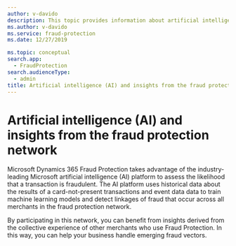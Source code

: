 ```yaml
---
author: v-davido
description: This topic provides information about artificial intelligence (AI) and insights from the fraud protection network in Microsoft Dynamics 365 Fraud Protection.
ms.author: v-davido
ms.service: fraud-protection
ms.date: 12/27/2019

ms.topic: conceptual
search.app: 
  - FraudProtection
search.audienceType:
  - admin
title: Artificial intelligence (AI) and insights from the fraud protection network
---
```



# Artificial intelligence (AI) and insights from the fraud protection network

Microsoft Dynamics 365 Fraud Protection takes advantage of the industry-leading Microsoft artificial intelligence (AI) platform to assess the likelihood that a transaction is fraudulent. The AI platform uses historical data about the results of a card-not-present transactions and event data data to train machine learning models and detect linkages of fraud that occur across all merchants in the fraud protection network. 

By participating in this network, you can benefit from insights derived from the collective experience of other merchants who use Fraud Protection. In this way, you can help your business handle emerging fraud vectors. 

